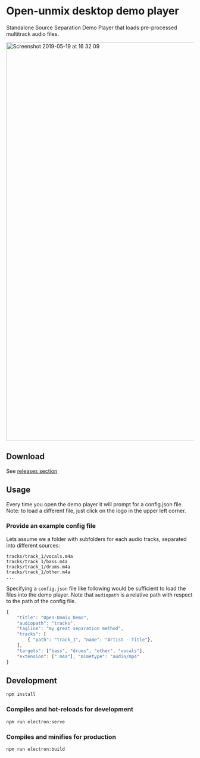 # Open-unmix desktop demo player

Standalone Source Separation Demo Player that loads pre-processed multitrack audio files.

<img width="1067" alt="Screenshot 2019-05-19 at 16 32 09" src="https://user-images.githubusercontent.com/72940/57983568-b475bd00-7a53-11e9-8e34-47c7ae3a7b81.png">

## Download

See [releases section](https://github.com/sigsep/open-unmix-demo-electron/releases)

## Usage

Every time you open the demo player it will prompt for a config.json file. Note: to load a different file, just click on the logo in the upper left corner.

### Provide an example config file

Lets assume we a folder with subfolders for each audio tracks, separated into different sources:

```
tracks/track_1/vocals.m4a
tracks/track_1/bass.m4a
tracks/track_1/drums.m4a
tracks/track_1/other.m4a
...
```

Specifying a `config.json` file like following would be sufficient to load the files into the demo player. Note that `audiopath` is a relative path with respect to the path of the config file.

```js
{
    "title": "Open-Unmix Demo",
    "audiopath": "tracks",
    "tagline": "my great separation method",
    "tracks": [
        { "path": "track_1", "name": "Artist - Title"},
    ], 
    "targets": ["bass", "drums", "other", "vocals"],
    "extension": [".m4a"], "mimetype": "audio/mp4"
}
```

## Development

```
npm install
```

### Compiles and hot-reloads for development
```
npm run electron:serve
```

### Compiles and minifies for production
```
npm run electron:build
